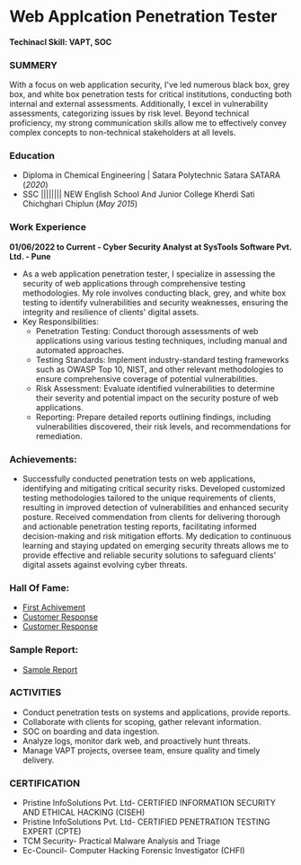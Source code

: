 # Web Applcation Penetration Tester

#### Techinacl Skill: VAPT, SOC

### SUMMERY
With a focus on web application security, I've led numerous black box, grey box, and white box penetration tests for critical institutions, conducting both internal and external assessments. Additionally, I excel in vulnerability assessments, categorizing issues by risk level. Beyond technical proficiency, my strong communication skills allow me to effectively convey complex concepts to non-technical stakeholders at all levels. 

### Education
- Diploma in Chemical Engineering                                               | Satara Polytechnic Satara SATARA (_2020_)
- SSC                                   |||||||| NEW English School And Junior College Kherdi Sati Chichghari Chiplun (_May 2015_)


### Work Experience
**01/06/2022 to Current - Cyber Security Analyst at SysTools Software Pvt. Ltd. - Pune**
- As a web application penetration tester, I specialize in assessing the security of web applications through comprehensive testing methodologies. My role involves conducting black, 
  grey, and white box testing to identify vulnerabilities and security weaknesses, ensuring the integrity and resilience of clients' digital assets.
- Key Responsibilities:
  - Penetration Testing: Conduct thorough assessments of web applications using various testing techniques, including manual and automated approaches.
  - Testing Standards: Implement industry-standard testing frameworks such as OWASP Top 10, NIST, and other relevant methodologies to ensure comprehensive coverage of potential 
    vulnerabilities.
  - Risk Assessment: Evaluate identified vulnerabilities to determine their severity and potential impact on the security posture of web applications.
  - Reporting: Prepare detailed reports outlining findings, including vulnerabilities discovered, their risk levels, and recommendations for remediation.

### Achievements:

- Successfully conducted penetration tests on web applications, identifying and mitigating critical security risks.
Developed customized testing methodologies tailored to the unique requirements of clients, resulting in improved detection of vulnerabilities and enhanced security posture.
Received commendation from clients for delivering thorough and actionable penetration testing reports, facilitating informed decision-making and risk mitigation efforts.
My dedication to continuous learning and staying updated on emerging security threats allows me to provide effective and reliable security solutions to safeguard clients' digital assets against evolving cyber threats.

### Hall Of Fame:
- [First Achivement](https://github.com/Bug10101/Shrikant/blob/master/My_first_Hall_of_Fame.pdf)
- [Customer Response](https://github.com/Bug10101/Shrikant/blob/master/Achive.png)
- [Customer Response](https://github.com/Bug10101/Shrikant/blob/master/Customer_response.jpg)

### Sample Report:
- [Sample Report](https://github.com/Bug10101/Shrikant/blob/master/(Sample_report).pdf)

### ACTIVITIES 
- Conduct penetration tests on systems and applications, provide reports.
- Collaborate with clients for scoping, gather relevant information.
- SOC on boarding and data ingestion.
- Analyze logs, monitor dark web, and proactively hunt threats.
- Manage VAPT projects, oversee team, ensure quality and timely delivery.

### CERTIFICATION
  - Pristine InfoSolutions Pvt. Ltd- CERTIFIED INFORMATION SECURITY AND ETHICAL HACKING (CISEH) 
  - Pristine InfoSolutions Pvt. Ltd- CERTIFIED PENETRATION TESTING EXPERT (CPTE) 
  - TCM Security- Practical Malware Analysis and Triage 
  - Ec-Council- Computer Hacking Forensic Investigator (CHFI)


